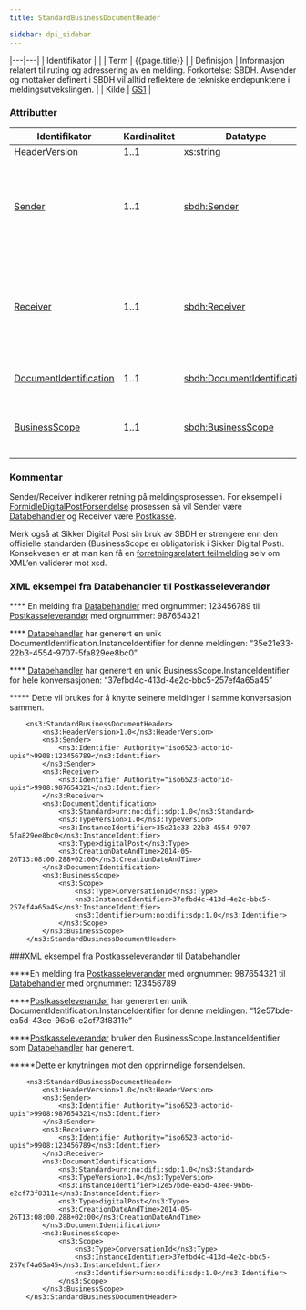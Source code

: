 ```yaml
---
title: StandardBusinessDocumentHeader  

sidebar: dpi_sidebar
---
```


|---|---|
| Identifikator | |
| Term          | {{page.title}} |
| Definisjon    | Informasjon relatert til ruting og adressering av en melding. Forkortelse: SBDH. Avsender og mottaker definert i SBDH vil alltid reflektere de tekniske endepunktene i meldingsutvekslingen. |
| Kilde         | [GS1](http://www.gs1.org) |

### Attributter

| Identifikator                                    | Kardinalitet | Datatype                                              | Kommentar                                                                                                                                                                                   |
| ------------------------------------------------ | ------------ | ----------------------------------------------------- | ------------------------------------------------------------------------------------------------------------------------------------------------------------------------------------------- |
| HeaderVersion                                    | 1..1         | xs:string                                             | “1.0”                                                                                                                                                                                       |
| [Sender]({{site.baseurl}}/docs/resources/begrep/sikkerDigitalPost/forretningslag/StandardBusinessDocument/Sender)                                 | 1..1         | [sbdh:Sender]({{site.baseurl}}/docs/resources/begrep/sikkerDigitalPost/forretningslag/StandardBusinessDocument/Sender)                                 | Identifikator (organisasjonsnummer) til virksomheten som initierer (er avsender) i meldingsprosessen. Alle kvitteringer skal addresseres til denne parten som mottaker                      |
| [Receiver]({{site.baseurl}}/docs/resources/begrep/sikkerDigitalPost/forretningslag/StandardBusinessDocument/Receiver)                             | 1..1         | [sbdh:Receiver]({{site.baseurl}}/docs/resources/begrep/sikkerDigitalPost/forretningslag/StandardBusinessDocument/Receiver)                             | Identifikator (organisasjonsnummer) til virksomheten som er sluttmottaker i meldingsprosessen. Ved initiell sending av melding vil dette alltid være en postboks eller utskriftsleverandør. |
| [DocumentIdentification]({{site.baseurl}}/docs/resources/begrep/sikkerDigitalPost/forretningslag/StandardBusinessDocument/DocumentIdentification) | 1..1         | [sbdh:DocumentIdentification]({{site.baseurl}}/docs/resources/begrep/sikkerDigitalPost/forretningslag/StandardBusinessDocument/DocumentIdentification) | Unik identifikator for meldingen, generert av Avsender                                                                                                                                      |
| [BusinessScope]({{site.baseurl}}/docs/resources/begrep/sikkerDigitalPost/forretningslag/StandardBusinessDocument/BusinessScope)                   | 1..1         | [sbdh:BusinessScope]({{site.baseurl}}/docs/resources/begrep/sikkerDigitalPost/forretningslag/StandardBusinessDocument/BusinessScope)                   | Unik identifikator for konversasjonen, knytter meldinger og tilhørende kvitteringer sammen                                                                                                  |

### Kommentar

Sender/Receiver indikerer retning på meldingsprosessen. For eksempel i [FormidleDigitalPostForsendelse]({{site.baseurl}}/docs/resources/begrep/sikkerDigitalPost/transportlag/Meldingsutveksling/FormidleDigitalPostForsendelse)
prosessen så vil Sender være [Databehandler]({{site.baseurl}}/docs/resources/begrep/sikkerDigitalPost/forretningslag/Aktorer#roller) og Receiver være [Postkasse](felleslosninger/{{site.baseurl}}/docs/resources/begrep/sikkerDigitalPost/forretningslag/Aktorer#roller).

Merk også at Sikker Digital Post sin bruk av SBDH er strengere enn den offisielle standarden (BusinessScope er obligatorisk i Sikker Digital Post). Konsekvesen er at man kan få en [forretningsrelatert feilmelding]({{site.baseurl}}/docs/resources/begrep/sikkerDigitalPost/feilhandtering/Forretningsfeil) selv om XML’en validerer mot xsd.

### XML eksempel fra Databehandler til Postkasseleverandør

**** En melding fra [Databehandler]({{site.baseurl}}/docs/resources/begrep/sikkerDigitalPost/forretningslag/Aktorer#rollerl) med orgnummer: 123456789
til [Postkasseleverandør]({{site.baseurl}}/docs/resources/begrep/sikkerDigitalPost/forretningslag/Aktorer) med orgnummer: 987654321

**** [Databehandler]({{site.baseurl}}/docs/resources/begrep/sikkerDigitalPost/forretningslag/Aktorer#roller) har generert en unik
DocumentIdentification.InstanceIdentifier for denne meldingen:
“35e21e33-22b3-4554-9707-5fa829ee8bc0”

**** [Databehandler](hsdp_aktorer.html#roller) har generert en unik
BusinessScope.InstanceIdentifier for hele konversasjonen:
“37efbd4c-413d-4e2c-bbc5-257ef4a65a45”

****\* Dette vil brukes for å knytte seinere meldinger i samme
konversasjon sammen.

``` brush: xml; toolbar: false
    <ns3:StandardBusinessDocumentHeader>
        <ns3:HeaderVersion>1.0</ns3:HeaderVersion>
        <ns3:Sender>
            <ns3:Identifier Authority="iso6523-actorid-upis">9908:123456789</ns3:Identifier>
        </ns3:Sender>
        <ns3:Receiver>
            <ns3:Identifier Authority="iso6523-actorid-upis">9908:987654321</ns3:Identifier>
        </ns3:Receiver>
        <ns3:DocumentIdentification>
            <ns3:Standard>urn:no:difi:sdp:1.0</ns3:Standard>
            <ns3:TypeVersion>1.0</ns3:TypeVersion>
            <ns3:InstanceIdentifier>35e21e33-22b3-4554-9707-5fa829ee8bc0</ns3:InstanceIdentifier>
            <ns3:Type>digitalPost</ns3:Type>
            <ns3:CreationDateAndTime>2014-05-26T13:08:00.288+02:00</ns3:CreationDateAndTime>
        </ns3:DocumentIdentification>
        <ns3:BusinessScope>
            <ns3:Scope>
                <ns3:Type>ConversationId</ns3:Type>
                <ns3:InstanceIdentifier>37efbd4c-413d-4e2c-bbc5-257ef4a65a45</ns3:InstanceIdentifier> 
                <ns3:Identifier>urn:no:difi:sdp:1.0</ns3:Identifier>
            </ns3:Scope>
        </ns3:BusinessScope>
    </ns3:StandardBusinessDocumentHeader>
```

###XML eksempel fra Postkasseleverandør til Databehandler

****En melding fra [Postkasseleverandør]({{site.baseurl}}/docs/resources/begrep/sikkerDigitalPost/forretningslag/Aktorer) med orgnummer:
987654321 til [Databehandler]({{site.baseurl}}/docs/resources/begrep/sikkerDigitalPost/forretningslag/Aktorer) med orgnummer: 123456789

****[Postkasseleverandør]({{site.baseurl}}/docs/resources/begrep/sikkerDigitalPost/forretningslag/Aktorer) har generert en unik
DocumentIdentification.InstanceIdentifier for denne meldingen:
“12e57bde-ea5d-43ee-96b6-e2cf73f8311e”

****[Postkasseleverandør]({{site.baseurl}}/docs/resources/begrep/sikkerDigitalPost/forretningslag/Aktorer) bruker den
BusinessScope.InstanceIdentifier som [Databehandler]({{site.baseurl}}/docs/resources/begrep/sikkerDigitalPost/forretningslag/Aktorer) har
generert.

****\*Dette er knytningen mot den opprinnelige forsendelsen.

``` brush: xml; toolbar: false
    <ns3:StandardBusinessDocumentHeader>
        <ns3:HeaderVersion>1.0</ns3:HeaderVersion>
        <ns3:Sender>
            <ns3:Identifier Authority="iso6523-actorid-upis">9908:987654321</ns3:Identifier>
        </ns3:Sender>
        <ns3:Receiver>
            <ns3:Identifier Authority="iso6523-actorid-upis">9908:123456789</ns3:Identifier>
        </ns3:Receiver>
        <ns3:DocumentIdentification>
            <ns3:Standard>urn:no:difi:sdp:1.0</ns3:Standard>
            <ns3:TypeVersion>1.0</ns3:TypeVersion>
            <ns3:InstanceIdentifier>12e57bde-ea5d-43ee-96b6-e2cf73f8311e</ns3:InstanceIdentifier>
            <ns3:Type>digitalPost</ns3:Type>
            <ns3:CreationDateAndTime>2014-05-26T13:08:00.288+02:00</ns3:CreationDateAndTime>
        </ns3:DocumentIdentification>
        <ns3:BusinessScope>
            <ns3:Scope>
                <ns3:Type>ConversationId</ns3:Type>
                <ns3:InstanceIdentifier>37efbd4c-413d-4e2c-bbc5-257ef4a65a45</ns3:InstanceIdentifier> 
                <ns3:Identifier>urn:no:difi:sdp:1.0</ns3:Identifier>
            </ns3:Scope>
        </ns3:BusinessScope>
    </ns3:StandardBusinessDocumentHeader>
```
